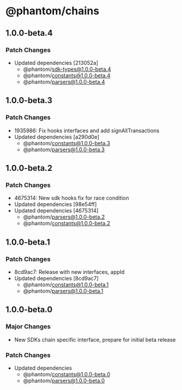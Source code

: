 # @phantom/chains

## 1.0.0-beta.4

### Patch Changes

- Updated dependencies [213052a]
  - @phantom/sdk-types@1.0.0-beta.4
  - @phantom/constants@1.0.0-beta.4
  - @phantom/parsers@1.0.0-beta.4

## 1.0.0-beta.3

### Patch Changes

- 1935986: Fix hooks interfaces and add signAllTransactions
- Updated dependencies [a290d0e]
  - @phantom/constants@1.0.0-beta.3
  - @phantom/parsers@1.0.0-beta.3

## 1.0.0-beta.2

### Patch Changes

- 4675314: New sdk hooks fix for race condition
- Updated dependencies [98e54ff]
- Updated dependencies [4675314]
  - @phantom/parsers@1.0.0-beta.2
  - @phantom/constants@1.0.0-beta.2

## 1.0.0-beta.1

### Patch Changes

- 8cd9ac7: Release with new interfaces, appId
- Updated dependencies [8cd9ac7]
  - @phantom/constants@1.0.0-beta.1
  - @phantom/parsers@1.0.0-beta.1

## 1.0.0-beta.0

### Major Changes

- New SDKs chain specific interface, prepare for initial beta release

### Patch Changes

- Updated dependencies
  - @phantom/constants@1.0.0-beta.0
  - @phantom/parsers@1.0.0-beta.0
